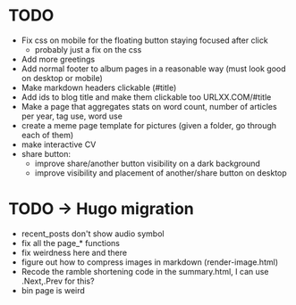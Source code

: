 # TODO

- Fix css on mobile for the floating button staying focused after click
    - probably just a fix on the css
- Add more greetings
- Add normal footer to album pages in a reasonable way (must look good on desktop or mobile)
- Make markdown headers clickable (#title)
- Add ids to blog title and make them clickable too URLXX.COM/#title
- Make a page that aggregates stats on word count, number of articles per year, tag use, word use
- create a meme page template for pictures (given a folder, go through each of them)
- make interactive CV
- share button:
    - improve share/another button visibility on a dark background
    - improve visibility and placement of another/share button on desktop

# TODO -> Hugo migration
- recent_posts don't show audio symbol
- fix all the page_* functions
- fix weirdness here and there
- figure out how to compress images in markdown (render-image.html)
- Recode the ramble shortening code in the summary.html, I can use .Next,.Prev for this?
- bin page is weird
